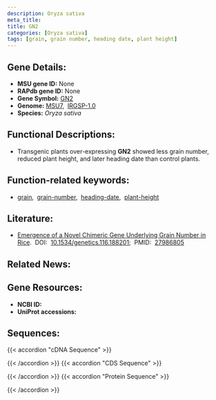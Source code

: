 ```yaml
---
description: Oryza sativa
meta_title:
title: GN2
categories: [Oryza sativa]
tags: [grain, grain number, heading date, plant height]
---
```


## Gene Details:
- **MSU gene ID:** None  
- **RAPdb gene ID:** None  
- **Gene Symbol:** <u>GN2</u>
- **Genome:**  [MSU7](http://rice.uga.edu/),&nbsp;&nbsp;[IRGSP-1.0](https://rapdb.dna.affrc.go.jp/download/irgsp1.html)
- **Species:** *Oryza sativa*

## Functional Descriptions:
   - Transgenic plants over-expressing **GN2** showed less grain number, reduced plant height, and later heading date than control plants.

## Function-related keywords:
   - [grain](/tags/grain/),&nbsp;&nbsp;[grain-number](/tags/grain-number/),&nbsp;&nbsp;[heading-date](/tags/heading-date/),&nbsp;&nbsp;[plant-height](/tags/plant-height/)

## Literature:
   - [Emergence of a Novel Chimeric Gene Underlying Grain Number in Rice](https://www.doi.org/10.1534/genetics.116.188201).&nbsp;&nbsp;DOI:&nbsp;&nbsp;[10.1534/genetics.116.188201](https://www.doi.org/10.1534/genetics.116.188201);&nbsp;&nbsp;PMID:&nbsp;&nbsp;[27986805](https://pubmed.ncbi.nlm.nih.gov/27986805/)

## Related News:

## Gene Resources:
- **NCBI ID:**  []()
- **UniProt accessions:** [](https://www.uniprot.org/uniprotkb//entry)

## Sequences:
{{< accordion "cDNA Sequence" >}}

{{< /accordion >}}
{{< accordion "CDS Sequence" >}}

{{< /accordion >}}
{{< accordion "Protein Sequence" >}}

{{< /accordion >}}
